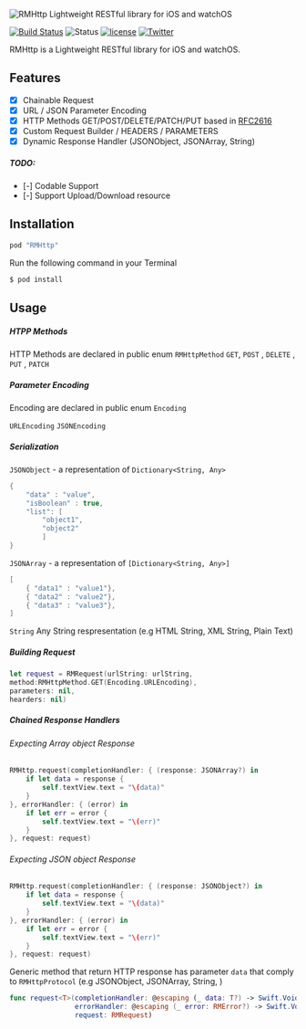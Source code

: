 ![RMHttp Lightweight RESTful library for iOS and watchOS](https://raw.githubusercontent.com/rogermolas/RMHttp/master/RMHttp/Assets.xcassets/RMHttp.imageset/RMHttp.png)
<p align="center">

[![Build Status](https://travis-ci.org/rogermolas/RMHttp.svg?branch=master)](https://travis-ci.org/rogermolas/RMHttp)
![Status](https://img.shields.io/badge/status-active-brightgreen.svg?style=flat)
[![license](https://img.shields.io/github/license/mashape/apistatus.svg?maxAge=2592000)](https://github.com/rogermolas/RMHttp/blob/master/LICENSE)
[![Twitter](https://img.shields.io/badge/Twitter-roger__molas-orange.svg)](https://www.twitter.com/roger_molas)

</p>

RMHttp is a Lightweight RESTful library for iOS and watchOS.

## Features

- [x]  Chainable Request
- [x]  URL / JSON  Parameter Encoding
- [x]  HTTP Methods GET/POST/DELETE/PATCH/PUT based in  [RFC2616](https://tools.ietf.org/html/rfc2616#section-5.1.1)
- [x]  Custom Request Builder / HEADERS / PARAMETERS
- [x]  Dynamic Response Handler (JSONObject, JSONArray, String)
##### TODO:
- [-] Codable Support
- [-] Support Upload/Download resource


## Installation
```ruby
pod "RMHttp"
```

Run the following command in your Terminal
```bash
$ pod install
```

## Usage

##### HTPP Methods
HTTP Methods are declared in public enum `RMHttpMethod`
`GET`, `POST` , `DELETE` , `PUT` , `PATCH`

##### Parameter Encoding
Encoding are declared in public enum `Encoding`

`URLEncoding`
`JSONEncoding`

##### Serialization
`JSONObject` - a representation of `Dictionary<String, Any>`
```swift
{
    "data" : "value",
    "isBoolean" : true,
    "list": [
        "object1",
        "object2"
        ]
}
```

`JSONArray` - a representation of `[Dictionary<String, Any>]`

```swift
[
    { "data1" : "value1"},
    { "data2" : "value2"},
    { "data3" : "value3"},
]
```

`String`
Any String respresentation (e.g HTML String, XML String, Plain Text)

##### Building Request

```swift
let request = RMRequest(urlString: urlString,
method:RMHttpMethod.GET(Encoding.URLEncoding),
parameters: nil,
hearders: nil)
```

##### Chained Response Handlers

###### Expecting Array object Response
```swift
RMHttp.request(completionHandler: { (response: JSONArray?) in
    if let data = response {
        self.textView.text = "\(data)"
    }
}, errorHandler: { (error) in
    if let err = error {
        self.textView.text = "\(err)"
    }
}, request: request)
```

###### Expecting JSON object Response
```swift
RMHttp.request(completionHandler: { (response: JSONObject?) in
    if let data = response {
        self.textView.text = "\(data)"
    }
}, errorHandler: { (error) in
    if let err = error {
        self.textView.text = "\(err)"
    }
}, request: request)
```

Generic method that return HTTP response has parameter  `data`  that comply to `RMHttpProtocol` (e.g JSONObject, JSONArray,  String, )
```swift
func request<T>(completionHandler: @escaping (_ data: T?) -> Swift.Void,
                errorHandler: @escaping (_ error: RMError?) -> Swift.Void,
                request: RMRequest)
```



